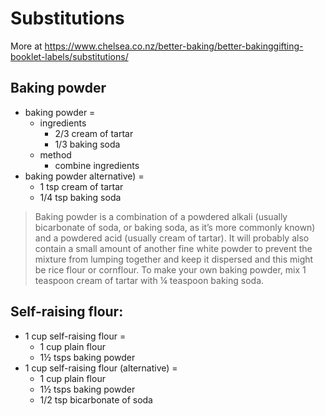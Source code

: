 # Substitutions

More at
https://www.chelsea.co.nz/better-baking/better-bakinggifting-booklet-labels/substitutions/

## Baking powder

- baking powder =
    - ingredients
        - 2/3 cream of tartar
        - 1/3 baking soda
    - method
        - combine ingredients
- baking powder alternative) =
    - 1 tsp cream of tartar
    - 1/4 tsp baking soda

> Baking powder is a combination of a powdered alkali (usually bicarbonate of
> soda, or baking soda, as it’s more commonly known) and a powdered acid
> (usually cream of tartar). It will probably also contain a small amount of
> another fine white powder to prevent the mixture from lumping together and
> keep it dispersed and this might be rice flour or cornflour. To make your own
> baking powder, mix 1 teaspoon cream of tartar with ¼ teaspoon baking soda.

## Self-raising flour:

- 1 cup self-raising flour =
    - 1 cup plain flour
    - 1½ tsps baking powder
- 1 cup self-raising flour (alternative) =
    - 1 cup plain flour
    - 1½ tsps baking powder
    - 1/2 tsp bicarbonate of soda
